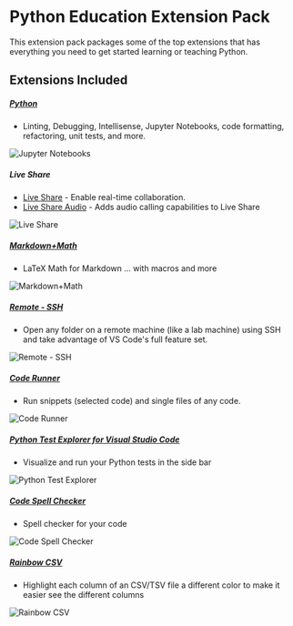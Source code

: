 # Python Education Extension Pack

This extension pack packages some of the top extensions that has everything you need to get started learning or teaching Python.

## Extensions Included
##### [Python](https://marketplace.visualstudio.com/items?itemName=ms-python.python) 
- Linting, Debugging, Intellisense, Jupyter Notebooks, code formatting, refactoring, unit tests, and more.


![Jupyter Notebooks](https://code.visualstudio.com/assets/docs/languages/python/jupyter.png)

##### Live Share
* [Live Share](https://marketplace.visualstudio.com/items?itemName=MS-vsliveshare.vsliveshare-pack) - Enable real-time collaboration.
* [Live Share Audio](https://marketplace.visualstudio.com/items?itemName=MS-vsliveshare.vsliveshare-audio) - Adds audio calling capabilities to Live Share

![Live Share](https://visualstudio.microsoft.com/wp-content/uploads/2018/11/v2-Edit-Comp_FINAL-optimized840.gif)


##### [Markdown+Math](https://marketplace.visualstudio.com/items?itemName=goessner.mdmath) 
- LaTeX Math for Markdown ... with macros and more

![Markdown+Math](https://github.com/goessner/mdmath/raw/master/img/mdmath.gif)

##### [Remote - SSH](https://marketplace.visualstudio.com/items?itemName=ms-vscode-remote.remote-ssh) 
- Open any folder on a remote machine (like a lab machine) using SSH and take advantage of VS Code's full feature set.

![Remote - SSH](https://microsoft.github.io/vscode-remote-release/images/ssh-readme.gif)

##### [Code Runner](https://marketplace.visualstudio.com/items?itemName=formulahendry.code-runner) 
- Run snippets (selected code) and single files of any code.

![Code Runner](https://github.com/formulahendry/vscode-code-runner/raw/master/images/usage.gif)

##### [Python Test Explorer for Visual Studio Code](https://marketplace.visualstudio.com/items?itemName=LittleFoxTeam.vscode-python-test-adapter) 
- Visualize and run your Python tests in the side bar

![Python Test Explorer](https://github.com/kondratyev-nv/vscode-python-test-adapter/raw/master/img/screenshot.png)

##### [Code Spell Checker](https://marketplace.visualstudio.com/items?itemName=streetsidesoftware.code-spell-checker)
- Spell checker for your code

![Code Spell Checker](https://raw.githubusercontent.com/streetsidesoftware/vscode-spell-checker/master/packages/client/images/example.gif)

##### [Rainbow CSV](https://marketplace.visualstudio.com/items?itemName=mechatroner.rainbow-csv)
- Highlight each column of an CSV/TSV file a different color to make it easier see the different columns

![Rainbow CSV](https://i.imgur.com/6eJqeUN.png)
